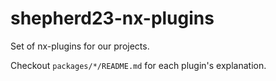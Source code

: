 # shepherd23-nx-plugins

Set of nx-plugins for our projects.

Checkout `packages/*/README.md` for each plugin's explanation.
